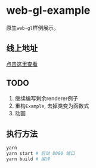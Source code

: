 # web-gl-example

原生`web-gl`样例展示。

## 线上地址

[点击这里查看](https://creampnx-x.github.io/web-gl-example/dist/)

## TODO

1. 继续编写剩余renderer例子
2. 重构`Example`, 去掉类变为函数式
3. 动画

## 执行方法

```sh
yarn
yarn start # 启动 8080 端口
yarn build # 编译
```
